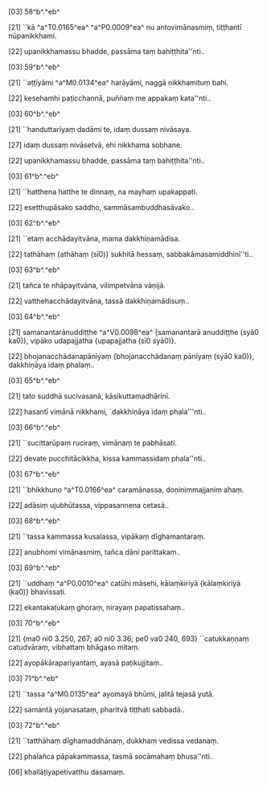 [03] 58^b^.^eb^

[21] ``kā ^a^T0.0165^ea^ ^a^P0.0009^ea^ nu antovimānasmiṃ, tiṭṭhantī  nūpanikkhami.

[22] upanikkhamassu bhadde, passāma taṃ bahiṭṭhita''nti..

[03] 59^b^.^eb^

[21] ``aṭṭīyāmi ^a^M0.0134^ea^ harāyāmi, naggā nikkhamituṃ bahi.

[22] kesehamhi paṭicchannā, puññaṃ me appakaṃ kata''nti..

[03] 60^b^.^eb^

[21] ``handuttarīyaṃ dadāmi te, idaṃ dussaṃ nivāsaya.

[27] idaṃ dussaṃ nivāsetvā, ehi nikkhama sobhane.

[22] upanikkhamassu bhadde, passāma taṃ bahiṭṭhita''nti..

[03] 61^b^.^eb^

[21] ``hatthena hatthe te dinnaṃ, na mayhaṃ upakappati.

[22] esetthupāsako saddho, sammāsambuddhasāvako..

[03] 62^b^.^eb^

[21] ``etaṃ acchādayitvāna, mama dakkhiṇamādisa.

[22] tathāhaṃ {athāhaṃ (sī0)} sukhitā hessaṃ, sabbakāmasamiddhinī''ti..

[03] 63^b^.^eb^

[21] tañca te nhāpayitvāna, vilimpetvāna vāṇijā.

[22] vatthehacchādayitvāna, tassā dakkhiṇamādisuṃ..

[03] 64^b^.^eb^

[21] samanantarānuddiṭṭhe ^a^V0.0098^ea^ {samanantarā anuddiṭṭhe (syā0 ka0)},  vipāko udapajjatha {upapajjatha (sī0 syā0)}.

[22] bhojanacchādanapānīyaṃ {bhojanacchādanaṃ pānīyaṃ (syā0 ka0)}, dakkhiṇāya idaṃ phalaṃ..

[03] 65^b^.^eb^

[21] tato suddhā sucivasanā, kāsikuttamadhārinī.

[22] hasantī vimānā nikkhami, `dakkhiṇāya idaṃ  phala'''nti..

[03] 66^b^.^eb^

[21] ``sucittarūpaṃ ruciraṃ, vimānaṃ te pabhāsati.

[22] devate pucchitācikkha, kissa kammassidaṃ phala''nti..

[03] 67^b^.^eb^

[21] ``bhikkhuno ^a^T0.0166^ea^ caramānassa, doṇinimmajjaniṃ ahaṃ.

[22] adāsiṃ ujubhūtassa, vippasannena cetasā..

[03] 68^b^.^eb^

[21] ``tassa kammassa kusalassa, vipākaṃ dīghamantaraṃ.

[22] anubhomi vimānasmiṃ, tañca dāni parittakaṃ..

[03] 69^b^.^eb^

[21] ``uddhaṃ ^a^P0.0010^ea^ catūhi māsehi,   kālaṃkiriyā {kālaṃkiriyā (ka0)} bhavissati.

[22] ekantakaṭukaṃ ghoraṃ, nirayaṃ papatissahaṃ..

[03] 70^b^.^eb^

[21] {ma0 ni0 3.250, 267; a0 ni0  3.36; pe0  va0 240, 693} ``catukkaṇṇaṃ catudvāraṃ, vibhattaṃ bhāgaso mitaṃ.

[22] ayopākārapariyantaṃ, ayasā paṭikujjitaṃ..

[03] 71^b^.^eb^

[21] ``tassa ^a^M0.0135^ea^ ayomayā bhūmi, jalitā tejasā yutā.

[22] samantā yojanasataṃ, pharitvā tiṭṭhati sabbadā..

[03] 72^b^.^eb^

[21] ``tatthāhaṃ dīghamaddhānaṃ, dukkhaṃ vedissa vedanaṃ.

[22] phalañca pāpakammassa, tasmā socāmahaṃ bhusa''nti..

[06] khallāṭiyapetivatthu dasamaṃ.